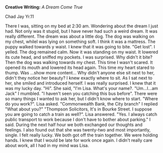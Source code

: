 **Creative Writing:** 
*A Dream Come True*

Chad Jay Yr.11

There I was, sitting on my bed at 2:30 am. Wondering about the dream I just had. 
Not only was it stupid, but I have never had such a weird dream. 
It was really different. The dream was about a little dog. 
The dog was walking on my chest, whileI was lying on something soft. 
I think it was a mattress. The puppy walked towards y waist. I knew that it was going to bite. 
"Get lost". I yelled. The dog remained calm. Now it was standing on my waist. It lowered its cute head, and sniffed my pockets.
I was surprised. Why didn't it bite? Then the dog was walking towards my chest. This time I wasn't scared. 
It opened its mouth and lowered its head again. This time my heart stared to thump. Was …show more content… 
Why didn't anyone else sit next to her, didn't they notice her beauty? I knew exactly where to sit. As I sat next to her, 
she smiled and introduced herself. I was really surprised. I knew that it was my lucky day. "Hi". She said, "I'm Lisa. What's your name?. "Um...I...am Jack" I mumbled. "I haven't seen you catching this bus before". There were so many things I wanted to ask her, but I didn't know where to start. "Where do you work?". Lisa asked. "Commonwealth Bank, the City branch" I replied "What about you?" "Thompson Solicitors, It's in Bourke Street. I suppose you are going to catch a train as well?". Lisa answered. "Yes. I always catch public transport to work because I don't have to bother about parking." I said. During the next half hour we both exchanged our thoughts and feelings. I also found out that she was twenty-two and most importantly, single. I felt really lucky. We both got off the train together.
We were holding hands. I knew that I would be late for work once again. I didn't really care about work, all I had in my mind was Lisa.
